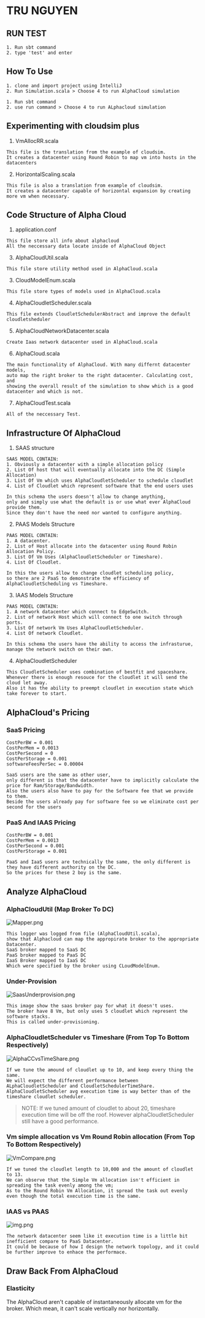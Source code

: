 # TRU NGUYEN

## RUN TEST

```
1. Run sbt command
2. type 'test' and enter
```

## How To Use

```
1. clone and import project using IntelliJ
2. Run Simulation.scala > Choose 4 to run AlphaCloud simulation
```

```
1. Run sbt command
2. use run command > Choose 4 to run ALphacloud simulation
```

## Experimenting with cloudsim plus

1. VmAllocRR.scala
```
This file is the translation from the example of cloudsim.
It creates a datacenter using Round Robin to map vm into hosts in the datacenters
```

2. HorizontalScaling.scala
```
This file is also a translation from example of cloudsim.
It creates a datacenter capable of horizontal expansion by creating more vm when necessary.
```

## Code Structure of Alpha Cloud

1. application.conf
```
This file store all info about alphacloud
All the neccessary data locate inside of AlphaCloud Object
```

3. AlphaCloudUtil.scala
```
This file store utility method used in AlphaCloud.scala
```

3. CloudModelEnum.scala
```
This file store types of models used in AlphaCloud.scala
```

4. AlphaCloudletScheduler.scala
```
This file extends CloudletSchedulerAbstract and improve the default cloudletsheduler
```

5. AlphaCloudNetworkDatacenter.scala
```
Create Iaas network datacenter used in AlphaCloud.scala
```

6. AlphaCloud.scala
```
The main functionality of AlphaCloud. With many differnt datacenter models,
auto map the right broker to the right datacenter. Calculating cost, and 
showing the overall result of the simulation to show which is a good datacenter and which is not.
```

7. AlphaCloudTest.scala
```
All of the neccessary Test.
```

## Infrastructure Of AlphaCloud

1. SAAS structure
```
SAAS MODEL CONTAIN:
1. Obviously a datacenter with a simple allocation policy
2. List Of host that will eventually allocate into the DC (Simple Allocation)
3. List Of Vm which uses AlphaCloudletScheduler to schedule cloudlet
4. List of Cloudlet which represent software that the end users uses

In this schema the users doesn't allow to change anything, 
only and simply use what the default is or use what ever AlphaCloud provide them.
Since they don't have the need nor wanted to configure anything.
```

2. PAAS Models Structure
```
PAAS MODEL CONTAIN:
1. A datacenter.
2. List of Host allocate into the datacenter using Round Robin Allocation Policy.
3. List Of Vm Uses (AlphaCloudletScheduler or Timeshare).
4. List Of Cloudlet.

In this the users allow to change cloudlet scheduling policy, 
so there are 2 PaaS to demonstrate the efficiency of AlphaCloudletScheduling vs Timeshare.
```

3. IAAS Models Structure
```
PAAS MODEL CONTAIN:
1. A network datacenter which connect to EdgeSwitch.
2. List of network Host which will connect to one switch through ports.
3. List Of network Vm Uses AlphaCloudletScheduler.
4. List Of network Cloudlet.

In this schema the users have the ability to access the infrasturue, 
manage the network switch on their own.
```

4. AlphaCloudletScheduler
```
This CloudletScheduler uses combination of bestfit and spaceshare. 
Whenever there is enough resouce for the cloudlet it will send the cloud let away. 
Also it has the ability to preempt cloudlet in execution state which take forever to start.
```

## AlphaCloud's Pricing

### SaaS Pricing
```
CostPerBW = 0.001
CostPerMem = 0.0013
CostPerSecond = 0
CostPerStorage = 0.001
softwareFeesPerSec = 0.00004

SaaS users are the same as other user, 
only different is that the datacenter have to implicitly calculate the price for Ram/Storage/Bandwidth.
Also the users also have to pay for the Software fee that we provide to them.
Beside the users already pay for software fee so we eliminate cost per second for the users
```

### PaaS And IAAS Pricing
```
CostPerBW = 0.001
CostPerMem = 0.0013
CostPerSecond = 0.001
CostPerStorage = 0.001

PaaS and IaaS users are technically the same, the only different is they have different authority on the DC.
So the prices for these 2 boy is the same.
```

## Analyze AlphaCloud

### AlphaCloudUtil (Map Broker To DC)
![Mapper.png](Mapper.png)
```
This logger was logged from file (AlphaCloudUtil.scala), 
show that Alphacloud can map the appropirate broker to the appropriate Datacenter.
SaaS broker mapped to SaaS DC
PaaS broker mapped to PaaS DC
IaaS Broker mapped to IaaS DC
Which were specified by the broker using CLoudModelEnum.
```

### Under-Provision
![SaasUnderprovision.png](SaasUnderprovision.png)
```
This image show the saas broker pay for what it doesn't uses. 
The broker have 8 Vm, but only uses 5 cloudlet which represent the software stacks.
This is called under-provisioning.
```


### AlphaCloudletScheduler vs Timeshare (From Top To Bottom Respectively)
![AlphaCCvsTimeShare.png](AlphaCCvsTimeShare.png)
```
If we tune the amound of cloudlet up to 10, and keep every thing the same.
We will expect the different performance between ALphaCloudletScheduler and CloudletSchedulerTimeShare. 
AlphaCloudletScheduler avg execution time is way better than of the timeshare cloudlet scheduler.
```
> NOTE: If we tuned amount of cloudlet to about 20, timeshare execution time will be off the roof.
> However alphaCloudletScheduler still have a good performance.

### Vm simple allocation vs Vm Round Robin allocation (From Top To Bottom Respectively)
![VmCompare.png](VmCompare.png)
```
If we tuned the cloudlet length to 10,000 and the amount of cloudlet to 13. 
We can observe that the Simple Vm allocation isn't efficient in spreading the task evenly among the vm; 
As to the Round Robin Vm Allocation, it spread the task out evenly even though the total execution time is the same.
```

### IAAS vs PAAS
![img.png](PaaSvsIaaS.png)
```
The network datacenter seem like it execution time is a little bit inefficient compare to PaaS Datacenter.
It could be because of how I design the network topology, and it could be further improve to enhace the performace.
```

## Draw Back From AlphaCloud

### Elasticity
The AlphaCloud aren't capable of instantaneously allocate vm for the broker. 
Which mean, it can't scale vertically nor horizontally.